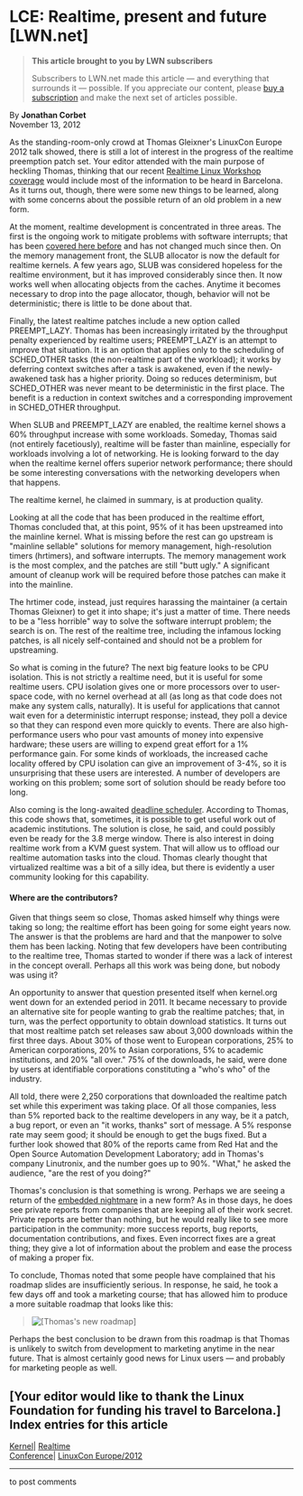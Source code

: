 # LCE: Realtime, present and future [LWN.net]

> **This article brought to you by LWN subscribers**
> 
> Subscribers to LWN.net made this article — and everything that surrounds it — possible. If you appreciate our content, please [buy a subscription](/Promo/nst-nag3/subscribe) and make the next set of articles possible. 

By **Jonathan Corbet**  
November 13, 2012 

As the standing-room-only crowd at Thomas Gleixner's LinuxCon Europe 2012 talk showed, there is still a lot of interest in the progress of the realtime preemption patch set. Your editor attended with the main purpose of heckling Thomas, thinking that our recent [Realtime Linux Workshop coverage](/Articles/520704/) would include most of the information to be heard in Barcelona. As it turns out, though, there were some new things to be learned, along with some concerns about the possible return of an old problem in a new form. 

At the moment, realtime development is concentrated in three areas. The first is the ongoing work to mitigate problems with software interrupts; that has been [covered here before](/Articles/520076/) and has not changed much since then. On the memory management front, the SLUB allocator is now the default for realtime kernels. A few years ago, SLUB was considered hopeless for the realtime environment, but it has improved considerably since then. It now works well when allocating objects from the caches. Anytime it becomes necessary to drop into the page allocator, though, behavior will not be deterministic; there is little to be done about that. 

Finally, the latest realtime patches include a new option called PREEMPT_LAZY. Thomas has been increasingly irritated by the throughput penalty experienced by realtime users; PREEMPT_LAZY is an attempt to improve that situation. It is an option that applies only to the scheduling of SCHED_OTHER tasks (the non-realtime part of the workload); it works by deferring context switches after a task is awakened, even if the newly-awakened task has a higher priority. Doing so reduces determinism, but SCHED_OTHER was never meant to be deterministic in the first place. The benefit is a reduction in context switches and a corresponding improvement in SCHED_OTHER throughput. 

When SLUB and PREEMPT_LAZY are enabled, the realtime kernel shows a 60% throughput increase with some workloads. Someday, Thomas said (not entirely facetiously), realtime will be faster than mainline, especially for workloads involving a lot of networking. He is looking forward to the day when the realtime kernel offers superior network performance; there should be some interesting conversations with the networking developers when that happens. 

The realtime kernel, he claimed in summary, is at production quality. 

Looking at all the code that has been produced in the realtime effort, Thomas concluded that, at this point, 95% of it has been upstreamed into the mainline kernel. What is missing before the rest can go upstream is "mainline sellable" solutions for memory management, high-resolution timers (hrtimers), and software interrupts. The memory management work is the most complex, and the patches are still "butt ugly." A significant amount of cleanup work will be required before those patches can make it into the mainline. 

The hrtimer code, instead, just requires harassing the maintainer (a certain Thomas Gleixner) to get it into shape; it's just a matter of time. There needs to be a "less horrible" way to solve the software interrupt problem; the search is on. The rest of the realtime tree, including the infamous locking patches, is all nicely self-contained and should not be a problem for upstreaming. 

So what is coming in the future? The next big feature looks to be CPU isolation. This is not strictly a realtime need, but it is useful for some realtime users. CPU isolation gives one or more processors over to user-space code, with no kernel overhead at all (as long as that code does not make any system calls, naturally). It is useful for applications that cannot wait even for a deterministic interrupt response; instead, they poll a device so that they can respond even more quickly to events. There are also high-performance users who pour vast amounts of money into expensive hardware; these users are willing to expend great effort for a 1% performance gain. For some kinds of workloads, the increased cache locality offered by CPU isolation can give an improvement of 3-4%, so it is unsurprising that these users are interested. A number of developers are working on this problem; some sort of solution should be ready before too long. 

Also coming is the long-awaited [deadline scheduler](/Articles/356576/). According to Thomas, this code shows that, sometimes, it is possible to get useful work out of academic institutions. The solution is close, he said, and could possibly even be ready for the 3.8 merge window. There is also interest in doing realtime work from a KVM guest system. That will allow us to offload our realtime automation tasks into the cloud. Thomas clearly thought that virtualized realtime was a bit of a silly idea, but there is evidently a user community looking for this capability. 

#### Where are the contributors?

Given that things seem so close, Thomas asked himself why things were taking so long; the realtime effort has been going for some eight years now. The answer is that the problems are hard and that the manpower to solve them has been lacking. Noting that few developers have been contributing to the realtime tree, Thomas started to wonder if there was a lack of interest in the concept overall. Perhaps all this work was being done, but nobody was using it? 

An opportunity to answer that question presented itself when kernel.org went down for an extended period in 2011. It became necessary to provide an alternative site for people wanting to grab the realtime patches; that, in turn, was the perfect opportunity to obtain download statistics. It turns out that most realtime patch set releases saw about 3,000 downloads within the first three days. About 30% of those went to European corporations, 25% to American corporations, 20% to Asian corporations, 5% to academic institutions, and 20% "all over." 75% of the downloads, he said, were done by users at identifiable corporations constituting a "who's who" of the industry. 

All told, there were 2,250 corporations that downloaded the realtime patch set while this experiment was taking place. Of all those companies, less than 5% reported back to the realtime developers in any way, be it a patch, a bug report, or even an "it works, thanks" sort of message. A 5% response rate may seem good; it should be enough to get the bugs fixed. But a further look showed that 80% of the reports came from Red Hat and the Open Source Automation Development Laboratory; add in Thomas's company Linutronix, and the number goes up to 90%. "What," he asked the audience, "are the rest of you doing?" 

Thomas's conclusion is that something is wrong. Perhaps we are seeing a return of the [embedded nightmare](/Articles/232379/) in a new form? As in those days, he does see private reports from companies that are keeping all of their work secret. Private reports are better than nothing, but he would really like to see more participation in the community: more success reports, bug reports, documentation contributions, and fixes. Even incorrect fixes are a great thing; they give a lot of information about the problem and ease the process of making a proper fix. 

To conclude, Thomas noted that some people have complained that his roadmap slides are insufficiently serious. In response, he said, he took a few days off and took a marketing course; that has allowed him to produce a more suitable roadmap that looks like this: 

> ![\[Thomas's new roadmap\]](https://static.lwn.net/images/2012/rt-roadmap-bcn.png)

Perhaps the best conclusion to be drawn from this roadmap is that Thomas is unlikely to switch from development to marketing anytime in the near future. That is almost certainly good news for Linux users — and probably for marketing people as well. 

[Your editor would like to thank the Linux Foundation for funding his travel to Barcelona.]  
Index entries for this article  
---  
[Kernel](/Kernel/Index)| [Realtime](/Kernel/Index#Realtime)  
[Conference](/Archives/ConferenceIndex/)| [LinuxCon Europe/2012](/Archives/ConferenceIndex/#LinuxCon_Europe-2012)  
  


* * *

to post comments 
